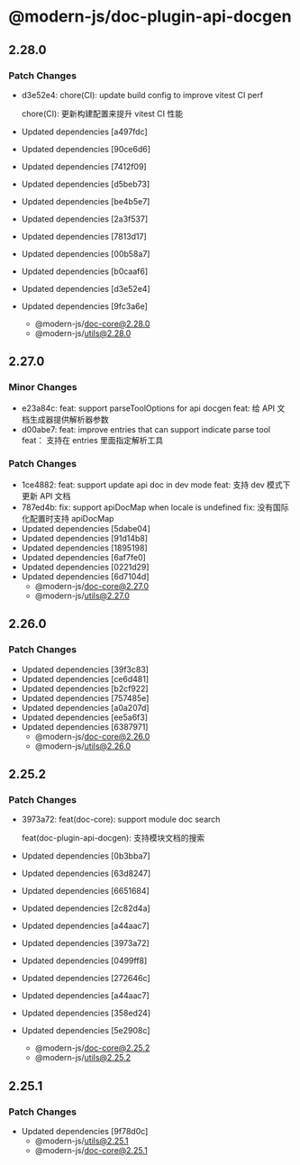 # @modern-js/doc-plugin-api-docgen

## 2.28.0

### Patch Changes

- d3e52e4: chore(CI): update build config to improve vitest CI perf

  chore(CI): 更新构建配置来提升 vitest CI 性能

- Updated dependencies [a497fdc]
- Updated dependencies [90ce6d6]
- Updated dependencies [7412f09]
- Updated dependencies [d5beb73]
- Updated dependencies [be4b5e7]
- Updated dependencies [2a3f537]
- Updated dependencies [7813d17]
- Updated dependencies [00b58a7]
- Updated dependencies [b0caaf6]
- Updated dependencies [d3e52e4]
- Updated dependencies [9fc3a6e]
  - @modern-js/doc-core@2.28.0
  - @modern-js/utils@2.28.0

## 2.27.0

### Minor Changes

- e23a84c: feat: support parseToolOptions for api docgen
  feat: 给 API 文档生成器提供解析器参数
- d00abe7: feat: improve entries that can support indicate parse tool
  feat： 支持在 entries 里面指定解析工具

### Patch Changes

- 1ce4882: feat: support update api doc in dev mode
  feat: 支持 dev 模式下更新 API 文档
- 787ed4b: fix: support apiDocMap when locale is undefined
  fix: 没有国际化配置时支持 apiDocMap
- Updated dependencies [5dabe04]
- Updated dependencies [91d14b8]
- Updated dependencies [1895198]
- Updated dependencies [6af7fe0]
- Updated dependencies [0221d29]
- Updated dependencies [6d7104d]
  - @modern-js/doc-core@2.27.0
  - @modern-js/utils@2.27.0

## 2.26.0

### Patch Changes

- Updated dependencies [39f3c83]
- Updated dependencies [ce6d481]
- Updated dependencies [b2cf922]
- Updated dependencies [757485e]
- Updated dependencies [a0a207d]
- Updated dependencies [ee5a6f3]
- Updated dependencies [6387971]
  - @modern-js/doc-core@2.26.0
  - @modern-js/utils@2.26.0

## 2.25.2

### Patch Changes

- 3973a72: feat(doc-core): support module doc search

  feat(doc-plugin-api-docgen): 支持模块文档的搜索

- Updated dependencies [0b3bba7]
- Updated dependencies [63d8247]
- Updated dependencies [6651684]
- Updated dependencies [2c82d4a]
- Updated dependencies [a44aac7]
- Updated dependencies [3973a72]
- Updated dependencies [0499ff8]
- Updated dependencies [272646c]
- Updated dependencies [a44aac7]
- Updated dependencies [358ed24]
- Updated dependencies [5e2908c]
  - @modern-js/doc-core@2.25.2
  - @modern-js/utils@2.25.2

## 2.25.1

### Patch Changes

- Updated dependencies [9f78d0c]
  - @modern-js/utils@2.25.1
  - @modern-js/doc-core@2.25.1
